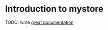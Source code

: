 # Introduction to mystore

TODO: write [great documentation](http://jacobian.org/writing/what-to-write/)
